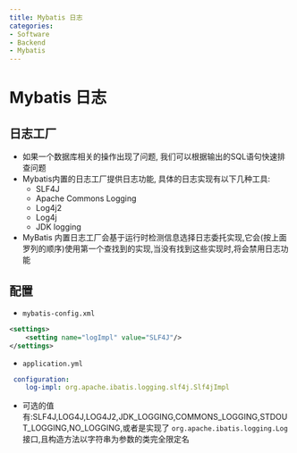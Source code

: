 ```yaml
---
title: Mybatis 日志
categories:
- Software
- Backend
- Mybatis
---
```

# Mybatis 日志

## 日志工厂

- 如果一个数据库相关的操作出现了问题, 我们可以根据输出的SQL语句快速排查问题
- Mybatis内置的日志工厂提供日志功能, 具体的日志实现有以下几种工具:
    - SLF4J
    - Apache Commons Logging
    - Log4j2
    - Log4j
    - JDK logging
- MyBatis 内置日志工厂会基于运行时检测信息选择日志委托实现,它会(按上面罗列的顺序)使用第一个查找到的实现,当没有找到这些实现时,将会禁用日志功能

## 配置

- `mybatis-config.xml`

```xml
<settings>
    <setting name="logImpl" value="SLF4J"/>
</settings>
```

- `application.yml`

```yaml
 configuration:
 	log-impl: org.apache.ibatis.logging.slf4j.Slf4jImpl
```

- 可选的值有:SLF4J,LOG4J,LOG4J2,JDK_LOGGING,COMMONS_LOGGING,STDOUT_LOGGING,NO_LOGGING,或者是实现了 `org.apache.ibatis.logging.Log` 接口,且构造方法以字符串为参数的类完全限定名
